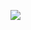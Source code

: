 ![](https://user-images.githubusercontent.com/80119008/183652857-e7f21c5c-2714-4b0f-b682-8f2d07d54e18.png)
